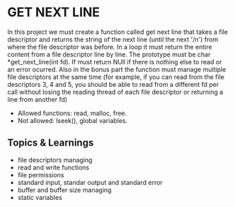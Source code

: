 # GET NEXT LINE

In this project we must create a function called get next line that takes a file descriptor and returns the string of the next line (until the next '/n') from where the file descriptor was before.
In a loop it must return the entire content from a file descriptor line by line. The prototype must be char *get_next_line(int fd). If must return NUll if there is nothing else to read or an error ocurred.
Also in the bonus part the function must manage multiple file descriptors at the same time (for example, if you can read from the file descriptors 3, 4 and 5, you should be
able to read from a different fd per call without losing the reading thread of each file descriptor or returning a line from another fd)
* Allowed functions: read, malloc, free.
* Not allowed: lseek(), global variables.

## Topics & Learnings
+ file descriptors managing
+ read and write functions
+ file permissions
+ standard input, standar output and standard error
+ buffer and buffer size managing
+ static variables
